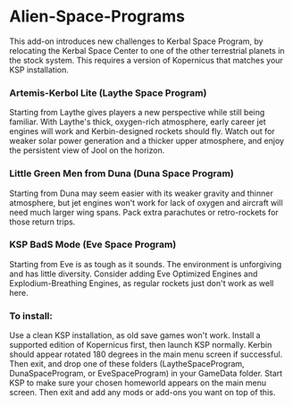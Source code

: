 # Alien-Space-Programs

This add-on introduces new challenges to Kerbal Space Program, by relocating the Kerbal Space Center to one of the other terrestrial planets in the stock system. This requires a version of Kopernicus that matches your KSP installation.

### Artemis-Kerbol Lite (Laythe Space Program)
Starting from Laythe gives players a new perspective while still being familiar. With Laythe's thick, oxygen-rich atmosphere, early career jet engines will work and Kerbin-designed rockets should fly. Watch out for weaker solar power generation and a thicker upper atmosphere, and enjoy the persistent view of Jool on the horizon.

### Little Green Men from Duna (Duna Space Program)
Starting from Duna may seem easier with its weaker gravity and thinner atmosphere, but jet engines won't work for lack of oxygen and aircraft will need much larger wing spans. Pack extra parachutes or retro-rockets for those return trips.

### KSP BadS Mode (Eve Space Program)
Starting from Eve is as tough as it sounds. The environment is unforgiving and has little diversity. Consider adding Eve Optimized Engines and Explodium-Breathing Engines, as regular rockets just don't work as well here.

### To install:
Use a clean KSP installation, as old save games won't work. Install a supported edition of Kopernicus first, then launch KSP normally. Kerbin should appear rotated 180 degrees in the main menu screen if successful. Then exit, and drop one of these folders (LaytheSpaceProgram, DunaSpaceProgram, or EveSpaceProgram) in your GameData folder. Start KSP to make sure your chosen homeworld appears on the main menu screen. Then exit and add any mods or add-ons you want on top of this.
